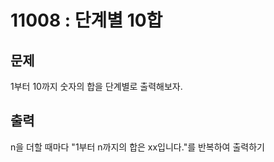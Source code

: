 # 11008 : 단계별 10합

## 문제
1부터 10까지 숫자의 합을 단계별로 출력해보자.

## 출력
n을 더할 때마다 "1부터 n까지의 합은 xx입니다."를 반복하여 출력하기
